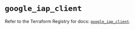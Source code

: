# `google_iap_client`

Refer to the Terraform Registry for docs: [`google_iap_client`](https://registry.terraform.io/providers/hashicorp/google-beta/5.42.0/docs/resources/google_iap_client).
